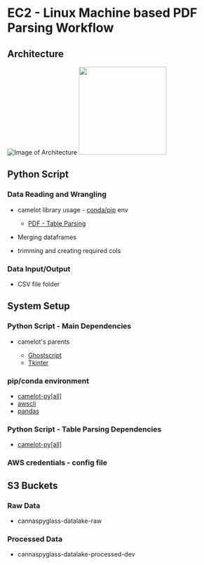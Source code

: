 # EC2 - Linux Machine based PDF Parsing Workflow
## Architecture
![Image of Architecture](https://github.com/yourfriend-gaurav-gurjar/musical-broccoli/blob/main/EC2%20-%20Linux%20Machine.png)
<img src="[https://github.com/yourfriend-gaurav-gurjar/musical-broccoli/blob/main/EC2%20-%20Linux%20Machine.png.jpg](https://github.com/yourfriend-gaurav-gurjar/musical-broccoli/blob/main/EC2%20-%20Linux%20Machine.png)" width="200"/>

## Python Script


### Data Reading and Wrangling

- camelot library usage - [conda/pip]() env

	- [PDF - Table Parsing](https://camelot-py.readthedocs.io/en/master/user/quickstart.html#read-the-pdf)

- Merging dataframes
- trimming and creating required cols

### Data Input/Output

- CSV file folder

## System Setup

### Python Script - Main Dependencies

- camelot's parents

	- [Ghostscript](https://www.ghostscript.com/)
	- [Tkinter](https://docs.python.org/3/library/tkinter.html)

### pip/conda environment

- [camelot-py[all]](https://camelot-py.readthedocs.io/en/master/)
- [awscli](https://pypi.org/project/awscli/)
- [pandas](https://pandas.pydata.org/)

### Python Script - Table Parsing Dependencies

- [camelot-py[all]](https://camelot-py.readthedocs.io/en/master/)

### AWS credentials - config file

## S3 Buckets
### Raw Data
- cannaspyglass-datalake-raw
### Processed Data
- cannaspyglass-datalake-processed-dev
